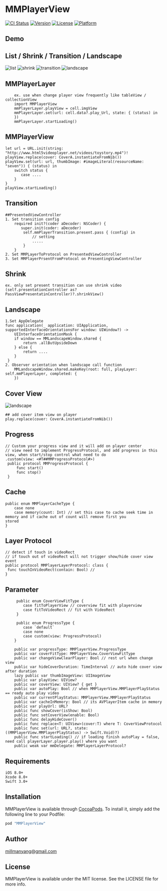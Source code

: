 # MMPlayerView

[![CI Status](http://img.shields.io/travis/millmanyang@gmail.com/MMPlayerView.svg?style=flat)](https://travis-ci.org/millmanyang@gmail.com/MMPlayerView)
[![Version](https://img.shields.io/cocoapods/v/MMPlayerView.svg?style=flat)](http://cocoapods.org/pods/MMPlayerView)
[![License](https://img.shields.io/cocoapods/l/MMPlayerView.svg?style=flat)](http://cocoapods.org/pods/MMPlayerView)
[![Platform](https://img.shields.io/cocoapods/p/MMPlayerView.svg?style=flat)](http://cocoapods.org/pods/MMPlayerView)
## Demo

## List / Shrink / Transition / Landscape
![list](https://github.com/MillmanY/MMPlayerView/blob/master/demo/list_demo.gif)
![shrink](https://github.com/MillmanY/MMPlayerView/blob/master/demo/shrink_demo.gif) 
![transition](https://github.com/MillmanY/MMPlayerView/blob/master/demo/transition_demo.gif)
![landscape](https://github.com/MillmanY/MMPlayerView/blob/master/demo/landscape_demo.gif)

## MMPlayerLayer       
        ex. use when change player view frequently like tableView / collectionView
        import MMPlayerView
        mmPlayerLayer.playView = cell.imgView
        mmPlayerLayer.set(url: cell.data?.play_Url, state: { (status) in 
        })
        mmPlayerLayer.startLoading()

## MMPlayerView
    let url = URL.init(string: "http://www.html5videoplayer.net/videos/toystory.mp4")!
    playView.replace(cover: CoverA.instantiateFromNib())
    playView.set(url: url, thumbImage: #imageLiteral(resourceName: "seven")) { (status) in
        switch status {
           case ....
        }
    }
    playView.startLoading()
## Transition
    
    ##PresentedViewController
    1. Set transition config
        required init?(coder aDecoder: NSCoder) {
           super.init(coder: aDecoder)
            self.mmPlayerTransition.present.pass { (config) in
                // setting
                .....
            }
        }
    2. Set MMPLayerToProtocol on PresentedViewController
    3. Set MMPlayerPrsentFromProtocol on PresentingViewController

## Shrink
    ex. only set present transition can use shrink video
    (self.presentationController as? PassViewPresentatinController)?.shrinkView()
## Landscape
    1.Set AppDelegate
    func application(_ application: UIApplication, supportedInterfaceOrientationsFor window: UIWindow?) ->        
        UIInterfaceOrientationMask {
        if window == MMLandscapeWindow.shared {
            return .allButUpsideDown
        } else {
            return ....
        }
     }
    2. Observer orientation when landscape call function
        MMLandscapeWindow.shared.makeKey(root: full, playLayer: self.mmPlayerLayer, completed: {
        })
## Cover View
![landscape](https://github.com/MillmanY/MMPlayerView/blob/master/demo/cover.png)

    ## add cover item view on player
    play.replace(cover: CoverA.instantiateFromNib())

## Progress
    // Custom your progress view and it will add on player center
    // view need to implement ProgressProtocol, and add progress in this view, when start/stop control what need to do
    .custom(view: <#T##MMProgressProtocol#>)
     public protocol MMProgressProtocol {
         func start()
         func stop()
     }
     
## Cache
    public enum MMPlayerCacheType {
        case none
        case memory(count: Int) // set this case to cache seek time in memory and if cache out of count will remove first you                                    stored
    }
## Layer Protocol
    // detect if touch in videoRect
    // if touch out of videoRect will not trigger show/hide cover view event
    public protocol MMPlayerLayerProtocol: class {
     func touchInVideoRect(contain: Bool) // 
    }
 
## Parameter

         public enum CoverViewFitType {
            case fitToPlayerView // coverview fit with playerview
            case fitToVideoRect // fit with VideoRect
         }
         
         public enum ProgressType {
            case `default`
            case none
            case custom(view: ProgressProtocol)
        }
                
        public var progressType: MMPlayerView.ProgressType  
        public var coverFitType: MMPlayerView.CoverViewFitType
        public var changeViewClearPlayer: Bool // rest url when change view 
        public var hideCoverDuration: TimeInterval // auto hide cover view after duration
        lazy public var thumbImageView: UIImageView 
        public var playView: UIView?
        public var coverView: UIView? { get }
        public var autoPlay: Bool // when MMPlayerView.MMPlayerPlayStatus == ready auto play video
        public var currentPlayStatus: MMPlayerView.MMPlayerPlayStatus 
        public var cacheInMemory: Bool // its AVPlayerItem cache in memory
        public var playUrl: URL?
        public func showCover(isShow: Bool)
        public func setCoverView(enable: Bool)
        public func delayHideCover()
        public func replace<T: UIView>(cover:T) where T: CoverViewProtocol
        public func set(url: URL?, state: ((MMPlayerView.MMPlayerPlayStatus) -> Swift.Void)?)
        public func startLoading() // if loading finish autoPlay = false, need call playerLayer.player.play() where you want
        public weak var mmDelegate: MMPlayerLayerProtocol?

## Requirements

    iOS 8.0+
    Xcode 8.0+
    Swift 3.0+
    
## Installation

MMPlayerView is available through [CocoaPods](http://cocoapods.org). To install
it, simply add the following line to your Podfile:

```ruby
pod "MMPlayerView"
```

## Author

millmanyang@gmail.com

## License

MMPlayerView is available under the MIT license. See the LICENSE file for more info.
